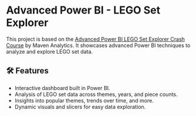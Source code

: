 # Advanced Power BI - LEGO Set Explorer

This project is based on the [Advanced Power BI LEGO Set Explorer Crash Course](https://mavenanalytics.io/crash-courses/advanced-power-bi-lego-set-explorer) by Maven Analytics. It showcases advanced Power BI techniques to analyze and explore LEGO set data.

## 🛠 Features

- Interactive dashboard built in Power BI.
- Analysis of LEGO set data across themes, years, and piece counts.
- Insights into popular themes, trends over time, and more.
- Dynamic visuals and slicers for easy data exploration.

